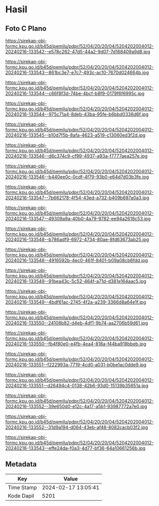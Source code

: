 # Hasil

## Foto C Plano

https://sirekap-obj-formc.kpu.go.id/b45d/pemilu/pdpr/52/04/20/20/04/5204202004012-20240216-133542--e578c262-47d5-44a2-9d07-7d168409a9d8.jpg

https://sirekap-obj-formc.kpu.go.id/b45d/pemilu/pdpr/52/04/20/20/04/5204202004012-20240216-133543--861bc3e7-e7c7-493c-ac10-7670d024664b.jpg

https://sirekap-obj-formc.kpu.go.id/b45d/pemilu/pdpr/52/04/20/20/04/5204202004012-20240216-133544--c66f8f3d-74be-4bcf-b8f9-0179f6f6995c.jpg

https://sirekap-obj-formc.kpu.go.id/b45d/pemilu/pdpr/52/04/20/20/04/5204202004012-20240216-133544--975c71a4-8deb-43ba-95fe-b6bbd0336d6f.jpg

https://sirekap-obj-formc.kpu.go.id/b45d/pemilu/pdpr/52/04/20/20/04/5204202004012-20240216-133545--b10d7f5b-8afa-4623-a519-c13060ed3f2d.jpg

https://sirekap-obj-formc.kpu.go.id/b45d/pemilu/pdpr/52/04/20/20/04/5204202004012-20240216-133546--d6c374c9-cf99-4937-a93a-f7777aea257e.jpg

https://sirekap-obj-formc.kpu.go.id/b45d/pemilu/pdpr/52/04/20/20/04/5204202004012-20240216-133546--b440ee0c-0cdf-4f79-93b0-e64d7d03b3fe.jpg

https://sirekap-obj-formc.kpu.go.id/b45d/pemilu/pdpr/52/04/20/20/04/5204202004012-20240216-133547--7b662178-4f54-43ed-a732-b409b697a0a3.jpg

https://sirekap-obj-formc.kpu.go.id/b45d/pemilu/pdpr/52/04/20/20/04/5204202004012-20240216-133547--49309a9a-40b0-4a79-9782-ee94a2618c53.jpg

https://sirekap-obj-formc.kpu.go.id/b45d/pemilu/pdpr/52/04/20/20/04/5204202004012-20240216-133548--b786adf9-6972-4734-80ae-8fd63673ab25.jpg

https://sirekap-obj-formc.kpu.go.id/b45d/pemilu/pdpr/52/04/20/20/04/5204202004012-20240216-133548--4916592b-4ec0-461f-8401-b09a08cb6fdd.jpg

https://sirekap-obj-formc.kpu.go.id/b45d/pemilu/pdpr/52/04/20/20/04/5204202004012-20240216-133549--91bea43c-5c52-464f-a71d-d381e164aac5.jpg

https://sirekap-obj-formc.kpu.go.id/b45d/pemilu/pdpr/52/04/20/20/04/5204202004012-20240216-133549--4bdf61ac-2745-4f2a-a239-3366d8a64e1f.jpg

https://sirekap-obj-formc.kpu.go.id/b45d/pemilu/pdpr/52/04/20/20/04/5204202004012-20240216-133550--24108b82-d4eb-4df1-9b74-aa2706b59d61.jpg

https://sirekap-obj-formc.kpu.go.id/b45d/pemilu/pdpr/52/04/20/20/04/5204202004012-20240216-133550--fb4f80e0-e4fb-4ea4-818a-f44ba918bbeb.jpg

https://sirekap-obj-formc.kpu.go.id/b45d/pemilu/pdpr/52/04/20/20/04/5204202004012-20240216-133551--f222993a-7719-4cd0-a031-b0be1ac0dde9.jpg

https://sirekap-obj-formc.kpu.go.id/b45d/pemilu/pdpr/52/04/20/20/04/5204202004012-20240216-133551--d26494c4-0138-42b6-93d0-15139b35651a.jpg

https://sirekap-obj-formc.kpu.go.id/b45d/pemilu/pdpr/52/04/20/20/04/5204202004012-20240216-133552--39e650d0-e12c-4a17-a5b1-93987772a7e0.jpg

https://sirekap-obj-formc.kpu.go.id/b45d/pemilu/pdpr/52/04/20/20/04/5204202004012-20240216-133552--31d9a194-d064-43eb-af48-8082cacb03f2.jpg

https://sirekap-obj-formc.kpu.go.id/b45d/pemilu/pdpr/52/04/20/20/04/5204202004012-20240216-133543--effe24da-f0a3-4d77-bf36-64a10661256b.jpg


## Metadata

| Key        | Value               |
| ---------- | ------------------- |
| Time Stamp | 2024-02-17 13:05:41 |
| Kode Dapil | 5201                |



